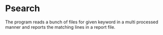 # Psearch
The program reads a bunch of files for given keyword in a multi processed manner and reports the matching lines in a report file.

